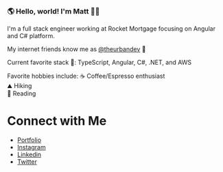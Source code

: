 ### 🌎 Hello, world! I'm Matt 👋🏾
I'm a full stack engineer working at Rocket Mortgage focusing on Angular and C# platform. 

My internet friends know me as [@theurbandev](https://www.instagram.com/theurbandev/) 👾


Current favorite stack 🥞: TypeScript, Angular, C#, .NET, and AWS

Favorite hobbies include:
☕ Coffee/Espresso enthusiast <br>
⛰️ Hiking <br>
📖 Reading <br>


# Connect with Me
- [Portfolio](https://theurbandev.github.io/theurbandev.com/) <br/>
- [Instagram](https://www.instagram.com/theurbandev) <br/>
- [Linkedin](https://www.linkedin.com/in/matthew-joseph-1456a21a7/) <br/>
- [Twitter](https://twitter.com/theurbandev) <br/>
